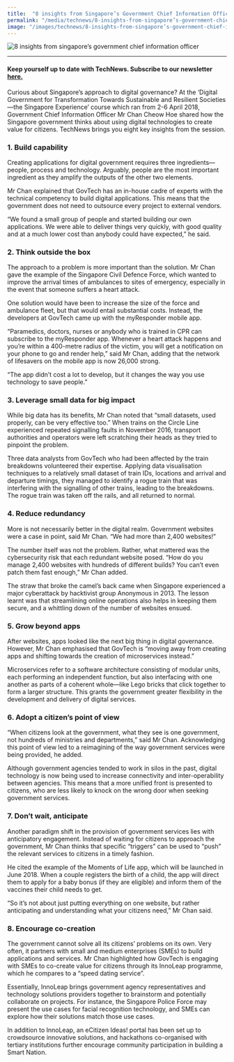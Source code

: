 ```yaml
---
title:  "8 insights from Singapore’s Government Chief Information Officer"
permalink: "/media/technews/8-insights-from-singapore’s-government-chief-information-officer"
image: "/images/technews/8-insights-from-singapore’s-government-chief-information-officer-part-1.png"
---
```


![8 insights from singapore’s government chief information officer](/images/technews/8-insights-from-singapore’s-government-chief-information-officer-part-1.png)

---

#### **Keep yourself up to date with TechNews. Subscribe to our newsletter [here.](/media/media-releases/formation-of-the-smart-nation-and-digital-government-group-in-the-prime-minister-office/)**

Curious about Singapore’s approach to digital governance? At the ‘Digital Government for Transformation Towards Sustainable and Resilient Societies—the Singapore Experience’ course which ran from 2-6 April 2018, Government Chief Information Officer Mr Chan Cheow Hoe shared how the Singapore government thinks about using digital technologies to create value for citizens. TechNews brings you eight key insights from the session.

### **1. Build capability**
Creating applications for digital government requires three ingredients—people, process and technology. Arguably, people are the most important ingredient as they amplify the outputs of the other two elements. 

Mr Chan explained that GovTech has an in-house cadre of experts with the technical competency to build digital applications. This means that the government does not need to outsource every project to external vendors.

“We found a small group of people and started building our own applications. We were able to deliver things very quickly, with good quality and at a much lower cost than anybody could have expected,” he said.

### **2. Think outside the box**
The approach to a problem is more important than the solution. Mr Chan gave the example of the Singapore Civil Defence Force, which wanted to improve the arrival times of ambulances to sites of emergency, especially in the event that someone suffers a heart attack. 

One solution would have been to increase the size of the force and ambulance fleet, but that would entail substantial costs. Instead, the developers at GovTech came up with the myResponder mobile app.

“Paramedics, doctors, nurses or anybody who is trained in CPR can subscribe to the myResponder app. Whenever a heart attack happens and you’re within a 400-metre radius of the victim, you will get a notification on your phone to go and render help,” said Mr Chan, adding that the network of lifesavers on the mobile app is now 26,000 strong.

“The app didn’t cost a lot to develop, but it changes the way you use technology to save people.”

### **3. Leverage small data for big impact**
While big data has its benefits, Mr Chan noted that “small datasets, used properly, can be very effective too.” When trains on the Circle Line experienced repeated signalling faults in November 2016, transport authorities and operators were left scratching their heads as they tried to pinpoint the problem.

Three data analysts from GovTech who had been affected by the train breakdowns volunteered their expertise. Applying data visualisation techniques to a relatively small dataset of train IDs, locations and arrival and departure timings, they managed to identify a rogue train that was interfering with the signalling of other trains, leading to the breakdowns. The rogue train was taken off the rails, and all returned to normal.

### **4. Reduce redundancy**
More is not necessarily better in the digital realm. Government websites were a case in point, said Mr Chan. “We had more than 2,400 websites!”

The number itself was not the problem. Rather, what mattered was the cybersecurity risk that each redundant website posed. “How do you manage 2,400 websites with hundreds of different builds? You can’t even patch them fast enough,” Mr Chan added.

The straw that broke the camel’s back came when Singapore experienced a major cyberattack by hacktivist group Anonymous in 2013. The lesson learnt was that streamlining online operations also helps in keeping them secure, and a whittling down of the number of websites ensued.

### **5. Grow beyond apps**
After websites, apps looked like the next big thing in digital governance. However, Mr Chan emphasised that GovTech is “moving away from creating apps and shifting towards the creation of microservices instead.”

Microservices refer to a software architecture consisting of modular units, each performing an independent function, but also interfacing with one another as parts of a coherent whole—like Lego bricks that click together to form a larger structure. This grants the government greater flexibility in the development and delivery of digital services.

### **6. Adopt a citizen’s point of view**
“When citizens look at the government, what they see is one government, not hundreds of ministries and departments,” said Mr Chan. Acknowledging this point of view led to a reimagining of the way government services were being provided, he added.

Although government agencies tended to work in silos in the past, digital technology is now being used to increase connectivity and inter-operability between agencies. This means that a more unified front is presented to citizens, who are less likely to knock on the wrong door when seeking government services. 

### **7. Don’t wait, anticipate**
Another paradigm shift in the provision of government services lies with anticipatory engagement. Instead of waiting for citizens to approach the government, Mr Chan thinks that specific “triggers” can be used to “push” the relevant services to citizens in a timely fashion.

He cited the example of the Moments of Life app, which will be launched in June 2018. When a couple registers the birth of a child, the app will direct them to apply for a baby bonus (if they are eligible) and inform them of the vaccines their child needs to get.

“So it’s not about just putting everything on one website, but rather anticipating and understanding what your citizens need,” Mr Chan said.

### **8. Encourage co-creation**
The government cannot solve all its citizens’ problems on its own. Very often, it partners with small and medium enterprises (SMEs) to build applications and services. Mr Chan highlighted how GovTech is engaging with SMEs to co-create value for citizens through its InnoLeap programme, which he compares to a “speed dating service”.

Essentially, InnoLeap brings government agency representatives and technology solutions providers together to brainstorm and potentially collaborate on projects. For instance, the Singapore Police Force may present the use cases for facial recognition technology, and SMEs can explore how their solutions match those use cases.

In addition to InnoLeap, an eCitizen Ideas! portal has been set up to crowdsource innovative solutions, and hackathons co-organised with tertiary institutions further encourage community participation in building a Smart Nation.

